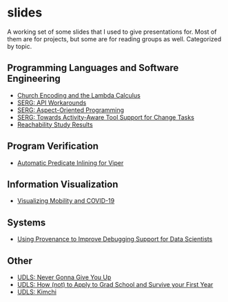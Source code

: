 # slides

A working set of some slides that I used to give presentations for. Most
of them are for projects, but some are for reading groups as well. 
Categorized by topic.

## Programming Languages and Software Engineering

* [Church Encoding and the Lambda Calculus](./church-encoding-509.pdf)
* [SERG: API Workarounds](./api-workaround-serg.pdf)
* [SERG: Aspect-Oriented Programming](./aspect-oriented-programming.pdf)
* [SERG: Towards Activity-Aware Tool Support for Change Tasks](./activity-aware-tools-serg.pdf)
* [Reachability Study Results](./reachability-survey-results.pdf)

## Program Verification

* [Automatic Predicate Inlining for Viper](./viper-inlining-513.pdf)

## Information Visualization

* [Visualizing Mobility and COVID-19](./covid-vis-547.pdf)

## Systems

* [Using Provenance to Improve Debugging Support for Data Scientists](./prov-slides-508.pdf)

## Other

* [UDLS: Never Gonna Give You Up](./rick-astley.pdf)
* [UDLS: How (not) to Apply to Grad School and Survive your First Year](./grad-school.pdf)
* [UDLS: Kimchi](./kimchi.pdf)

